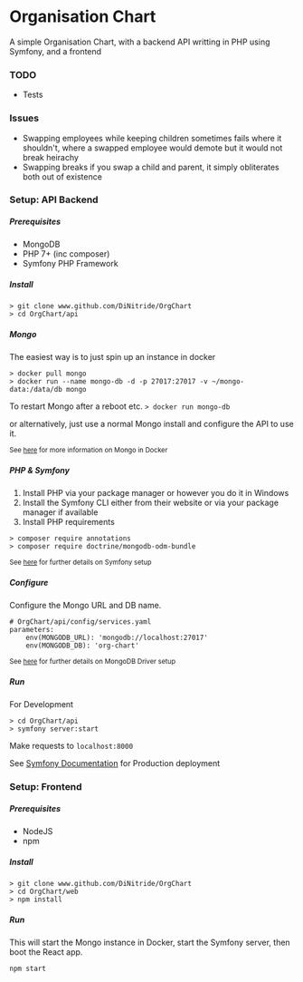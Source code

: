 # Organisation Chart

A simple Organisation Chart, with a backend API writting in PHP using Symfony, and a frontend 

### TODO
- Tests

### Issues
- Swapping employees while keeping children sometimes fails where it shouldn't, where a swapped employee would demote but it would not break heirachy
- Swapping breaks if you swap a child and parent, it simply obliterates both out of existence

### Setup: API Backend
##### Prerequisites
- MongoDB
- PHP 7+ (inc composer)
- Symfony PHP Framework

##### Install
```
> git clone www.github.com/DiNitride/OrgChart
> cd OrgChart/api
```
##### Mongo
The easiest way is to just spin up an instance in docker
```
> docker pull mongo
> docker run --name mongo-db -d -p 27017:27017 -v ~/mongo-data:/data/db mongo
```
To restart Mongo after a reboot etc.
`> docker run mongo-db`

or alternatively, just use a normal Mongo install and configure the API to use it.

<sub>See [here](https://hub.docker.com/_/mongo) for more information on Mongo in Docker</sub>

##### PHP & Symfony
1. Install PHP via your package manager or however you do it in Windows
2. Install the Symfony CLI either from their website or via your package manager if available
3. Install PHP requirements
```
> composer require annotations
> composer require doctrine/mongodb-odm-bundle
```
<sub>See [here](https://symfony.com/doc/current/setup.html) for further details on Symfony setup</sub>

##### Configure
Configure the Mongo URL and DB name.
```
# OrgChart/api/config/services.yaml
parameters:
    env(MONGODB_URL): 'mongodb://localhost:27017'
    env(MONGODB_DB): 'org-chart'
```

<sub>See [here](https://symfony.com/doc/master/bundles/DoctrineMongoDBBundle/installation.html#install-the-bundle-with-composer) for further details on MongoDB Driver setup</sub>

##### Run
For Development
```
> cd OrgChart/api
> symfony server:start
```
Make requests to `localhost:8000`

See [Symfony Documentation](https://symfony.com/doc/current/index.html) for Production deployment

### Setup: Frontend
##### Prerequisites
- NodeJS
- npm

##### Install
```
> git clone www.github.com/DiNitride/OrgChart
> cd OrgChart/web
> npm install
```

##### Run
This will start the Mongo instance in Docker, start the Symfony server, then boot the React app.
```
npm start
```